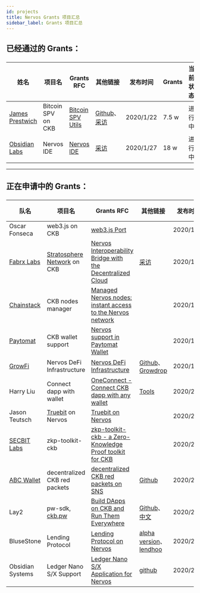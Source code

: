 ```yaml
---
id: projects
title: Nervos Grants 项目汇总
sidebar_label: Grants 项目汇总
---
```


## 已经通过的 Grants：

###

|姓名|项目名|Grants RFC|其他链接|发布时间|Grants|当前状态|
|---|---|---|---|---|---|---|
|[James Prestwich](https://summa.one/)|Bitcoin SPV on CKB| [Bitcoin SPV Utils](https://talk.nervos.org/t/grant-rfc-bitcoin-spv-utils/4162) |[Github](https://github.com/summa-tx/bitcoin-spv)、[采访](https://mp.weixin.qq.com/s/1hivIoTp7sLcmBIkLad30w)|2020/1/22|7.5 w|进行中|
|[Obsidian Labs](https://www.obsidianlabs.io/)|Nervos IDE| [Nervos IDE](https://talk.nervos.org/t/grant-rfc-nervos-ide/4188) |[采访](https://mp.weixin.qq.com/s/u4Qie1_pQddqSpcqti0ZTg)|2020/1/27|18 w|进行中|

---

## 正在申请中的 Grants：

###

|   队名  |  项目名  |Grants RFC|其他链接 |发布时间 | 当前状态 |
|---------|---------|---------|---------|---------|---------|
|Oscar Fonseca|web3.js on CKB| [web3.js Port](https://talk.nervos.org/t/rfc-web3-js-port/4171) ||2020/1/23|Step2|
|[Fabrx Labs](https://www.fabrx.io/)|[Stratosphere Network](https://www.stratosphere.network/) on CKB| [Nervos Interoperability Bridge with the Decentralized Cloud](https://talk.nervos.org/t/rfc-nervos-interoperability-bridge-with-the-decentralized-cloud-stratosphere/4174) |[采访](https://mp.weixin.qq.com/s/KgEYtwui5jpTcfwa1NKpDg)|2020/1/23|Step2|
|[Chainstack](https://chainstack.com/)|CKB nodes manager| [Managed Nervos nodes: instant access to the Nervos network](https://talk.nervos.org/t/managed-nervos-nodes-instant-access-to-the-nervos-network/4198) ||2020/1/28|Step2|
|[Paytomat](https://paytomat.com/)|CKB wallet support| [Nervos support in Paytomat Wallet](https://talk.nervos.org/t/rfc-nervos-support-in-paytomat-wallet/4203) ||2020/1/29|Step2|
|[GrowFi](https://medium.com/growfi)|Nervos DeFi Infrastructure| [Nervos DeFi Infrastructure](https://talk.nervos.org/t/grant-rfc-nervos-defi-infrastructure/4215) |[Github](https://github.com/bannplayer/Growdrop/tree/master)、[Growdrop](http://dev.growdrop.io/)|2020/1/31|Step2|
|Harry Liu|Connect dapp with wallet| [OneConnect - Connect CKB dapp with any wallet](https://talk.nervos.org/t/rfc-oneconnect-connect-ckb-dapp-with-any-wallet/4219) |[Tools](https://tools.rebase.network/ckb)|2020/2/1|Step2|
|Jason Teutsch|[Truebit](https://truebit.io/) on Nervos| [Truebit on Nervos](https://talk.nervos.org/t/truebit-on-nervos/4237) ||2020/2/5|Step2|
|[SECBIT Labs](https://github.com/sec-bit/)|zkp-toolkit-ckb| [zkp-toolkit-ckb - a Zero-Knowledge Proof toolkit for CKB ](https://talk.nervos.org/t/rfc-zkp-toolkit-ckb-a-zero-knowledge-proof-toolkit-for-ckb/4254) ||2020/2/7|Step2|
|[ABC Wallet](http://www.abcwallet.com/)|decentralized CKB red packets| [decentralized CKB red packets on SNS](https://talk.nervos.org/t/grant-rfc-abc-wallet-decentralized-ckb-red-packets-on-sns/4285) |[Github](https://github.com/BlockABC/one_chain_ckb)|2020/2/14|Step2|
|Lay2|pw-sdk, [ckb.pw](https://ckb.pw)| [Build DApps on CKB and Run Them Everywhere](https://talk.nervos.org/t/grant-rfc-pw-sdk-build-dapps-on-ckb-and-run-them-everywhere/4289/) |[Github](https://github.com/lay2dev/ckb.pw)、[中文](https://talk.nervos.org/t/grant-rfc-pw-sdk-ckb-dapps/4290/)|2020/2/14|Step2|
|BluseStone|Lending Protocol| [Lending Protocol on Nervos](https://talk.nervos.org/t/grant-proposal-lending-protocol-on-nervos/4336) |[alpha version](https://alpha.bluestone.live/)、[lendhoo](https://www.lendhoo.com/)|2020/2/26|Step1|
|Obsidian Systems|Ledger Nano S/X Support| [Ledger Nano S/X Application for Nervos](https://talk.nervos.org/t/grant-rfc-ledger-nano-s-x-application-for-nervos/4349) |[github](https://github.com/obsidiansystems)|2020/2/28|Step1|